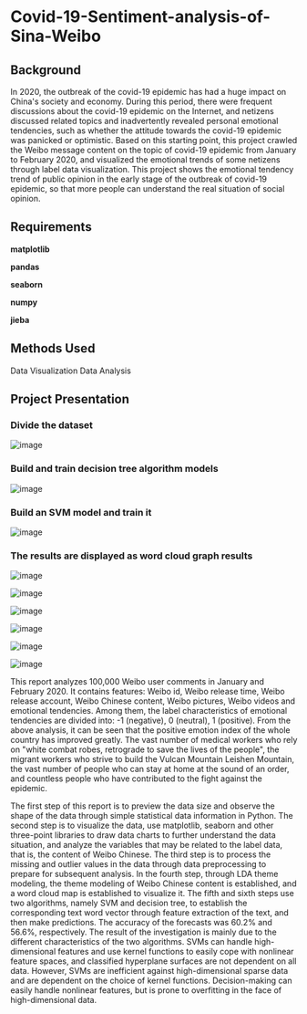 # Covid-19-Sentiment-analysis-of-Sina-Weibo

## Background
In 2020, the outbreak of the covid-19 epidemic has had a huge impact on China's society and economy. During this period, there were frequent discussions about the  covid-19 epidemic on the Internet, and netizens discussed related topics and inadvertently revealed personal emotional tendencies, such as whether the attitude towards the  covid-19 epidemic was panicked or optimistic. Based on this starting point, this project crawled the Weibo message content on the topic of  covid-19 epidemic from January to February 2020, and visualized the emotional trends of some netizens through label data visualization. This project shows the emotional tendency trend of public opinion in the early stage of the outbreak of  covid-19 epidemic, so that more people can understand the real situation of social opinion.

## Requirements
**matplotlib**

**pandas**

**seaborn**

**numpy**

**jieba**


## Methods Used
Data Visualization
Data Analysis

## Project Presentation

### Divide the dataset
![image](https://user-images.githubusercontent.com/89116676/149606955-11747686-6717-4291-b200-70056e18154f.png)


### Build and train decision tree algorithm models
![image](https://user-images.githubusercontent.com/89116676/149606903-4fc6c7a5-ddac-46e5-9b8c-0b31bc987b85.png)

### Build an SVM model and train it
![image](https://user-images.githubusercontent.com/89116676/149606913-9f41197d-2a3e-490a-a238-7592de9484c7.png)

### The results are displayed as word cloud graph results
![image](https://user-images.githubusercontent.com/89116676/149606939-d9e6f658-7f77-4e55-9989-6e3ca7bd83a7.png)


![image](https://user-images.githubusercontent.com/89116676/149249614-6248e95b-c0b6-481e-8997-b5a446560c1d.png)



![image](https://user-images.githubusercontent.com/89116676/149249634-9bd3d86a-fe8d-4387-9b58-20f653764da4.png)



![image](https://user-images.githubusercontent.com/89116676/149249645-035b1ba5-71d7-45a1-bd81-21306e36aaa4.png)



![image](https://user-images.githubusercontent.com/89116676/149249665-e44e8220-a110-404e-a0e0-5a018a86f743.png)



![image](https://user-images.githubusercontent.com/89116676/149249673-c7d0d0ab-777a-4cec-89b8-b0f38e04bed3.png)

This report analyzes 100,000 Weibo user comments in January and February 2020. It contains features: Weibo id, Weibo release time, Weibo release account, Weibo Chinese content, Weibo pictures, Weibo videos and emotional tendencies. Among them, the label characteristics of emotional tendencies are divided into: -1 (negative), 0 (neutral), 1 (positive). From the above analysis, it can be seen that the positive emotion index of the whole country has improved greatly. The vast number of medical workers who rely on "white combat robes, retrograde to save the lives of the people", the migrant workers who strive to build the Vulcan Mountain Leishen Mountain, the vast number of people who can stay at home at the sound of an order, and countless people who have contributed to the fight against the epidemic.

The first step of this report is to preview the data size and observe the shape of the data through simple statistical data information in Python. The second step is to visualize the data, use matplotlib, seaborn and other three-point libraries to draw data charts to further understand the data situation, and analyze the variables that may be related to the label data, that is, the content of Weibo Chinese. The third step is to process the missing and outlier values in the data through data preprocessing to prepare for subsequent analysis. In the fourth step, through LDA theme modeling, the theme modeling of Weibo Chinese content is established, and a word cloud map is established to visualize it. The fifth and sixth steps use two algorithms, namely SVM and decision tree, to establish the corresponding text word vector through feature extraction of the text, and then make predictions. The accuracy of the forecasts was 60.2% and 56.6%, respectively. The result of the investigation is mainly due to the different characteristics of the two algorithms. SVMs can handle high-dimensional features and use kernel functions to easily cope with nonlinear feature spaces, and classified hyperplane surfaces are not dependent on all data. However, SVMs are inefficient against high-dimensional sparse data and are dependent on the choice of kernel functions. Decision-making can easily handle nonlinear features, but is prone to overfitting in the face of high-dimensional data.
